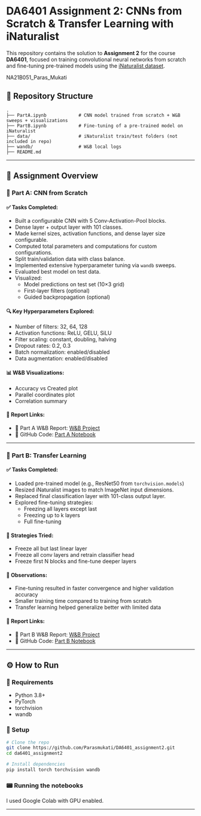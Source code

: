 # DA6401 Assignment 2: CNNs from Scratch & Transfer Learning with iNaturalist

This repository contains the solution to **Assignment 2** for the course **DA6401**, focused on training convolutional neural networks from scratch and fine-tuning pre-trained models using the [iNaturalist dataset](https://www.kaggle.com/competitions/inaturalist-2021-fgvc8/data).

NA21B051_Paras_Mukati


## 📁 Repository Structure

```
.
├── PartA.ipynb            # CNN model trained from scratch + W&B sweeps + visualizations
├── PartB.ipynb            # Fine-tuning of a pre-trained model on iNaturalist
├── data/                  # iNaturalist train/test folders (not included in repo)
├── wandb/                 # W&B local logs
├── README.md              
```

---

## 🚀 Assignment Overview

### 📌 **Part A: CNN from Scratch**

#### ✅ Tasks Completed:
- Built a configurable CNN with 5 Conv-Activation-Pool blocks.
- Dense layer + output layer with 101 classes.
- Made kernel sizes, activation functions, and dense layer size configurable.
- Computed total parameters and computations for custom configurations.
- Split train/validation data with class balance.
- Implemented extensive hyperparameter tuning via `wandb` sweeps.
- Evaluated best model on test data.
- Visualized:
  - Model predictions on test set (10×3 grid)
  - First-layer filters (optional)
  - Guided backpropagation (optional)

#### 🔍 Key Hyperparameters Explored:
- Number of filters: 32, 64, 128
- Activation functions: ReLU, GELU, SiLU
- Filter scaling: constant, doubling, halving
- Dropout rates: 0.2, 0.3
- Batch normalization: enabled/disabled
- Data augmentation: enabled/disabled

#### 📊 W&B Visualizations:
- Accuracy vs Created plot
- Parallel coordinates plot
- Correlation summary

#### 📎 Report Links:
- 🧠 Part A W&B Report: [W&B Project](https://api.wandb.ai/links/na21b051-indian-institute-of-technology-madras/f78cdtsl)
- 🧾 GitHub Code: [Part A Notebook](https://github.com/Parasmukati/DA6401_assignment2/blob/main/PartA.ipynb)

---

### 📌 **Part B: Transfer Learning**

#### ✅ Tasks Completed:
- Loaded pre-trained model (e.g., ResNet50 from `torchvision.models`)
- Resized iNaturalist images to match ImageNet input dimensions.
- Replaced final classification layer with 101-class output layer.
- Explored fine-tuning strategies:
  - Freezing all layers except last
  - Freezing up to k layers
  - Full fine-tuning

#### 🧪 Strategies Tried:
- Freeze all but last linear layer
- Freeze all conv layers and retrain classifier head
- Freeze first N blocks and fine-tune deeper layers

#### 📌 Observations:
- Fine-tuning resulted in faster convergence and higher validation accuracy
- Smaller training time compared to training from scratch
- Transfer learning helped generalize better with limited data

#### 📎 Report Links:
- 🧠 Part B W&B Report: [W&B Project](https://api.wandb.ai/links/na21b051-indian-institute-of-technology-madras/f78cdtsl)
- 🧾 GitHub Code: [Part B Notebook](https://github.com/Parasmukati/DA6401_assignment2/blob/main/PartB.ipynb)

---

## ⚙️ How to Run

### 🔧 Requirements
- Python 3.8+
- PyTorch
- torchvision
- wandb

### 🏃 Setup

```bash
# Clone the repo
git clone https://github.com/Parasmukati/DA6401_assignment2.git
cd da6401_assignment2

# Install dependencies
pip install torch torchvision wandb
```

### 📟 Running the notebooks
I used Google Colab with GPU enabled.

---
